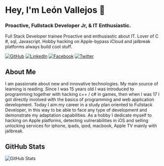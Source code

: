 # Hey, I'm León Vallejos 👋

### Proactive, Fullstack Developer Jr, & IT Enthusiastic.

Full Stack Developer trainee Proactive and enthusiastic about IT.
Lover of C #, sql, Javascript. Hobby hacking on Apple-bypass iCloud and jailbreak platforms always build cool stuff.

[![GitHub](https://img.shields.io/badge/GitHub-leonvallejos-black)](https://github.com/leonvallejos)
[![LinkedIn](https://img.shields.io/badge/LinkedIn-leonvallejos-blue)](https://www.linkedin.com/in/leonvallejos/)
[![Facebook](https://img.shields.io/badge/Facebook-dev.leonvallejos-blue)](https://www.facebook.com/dev.leonvallejos/)
[![Twitter](https://img.shields.io/badge/Twitter-devleonvallejos-blue)](https://twitter.com/devleonvallejos/)

## About Me

I am passionate about new and innovative technologies. My main source of learning is reading. Since I was 15 years old I was introduced to programming together with hacking c++ / c# in games, then when I was 17 I got directly involved with the basics of programming and web application development. Today I aim my career in a study plan oriented to Fullstack Developer, in this way to be able to face any type of development and demonstrate my adaptation capabilities.
As a hobby I dedicate myself to hacking on Apple platforms, detecting vulnerabilities in iOS and selling unlocking services for iphone, ipads, ipod, macbook, Apple TV mainly with jailbreak.

## GitHub Stats

![GitHub Stats](https://github-readme-stats.vercel.app/api?username=leonvallejos&&show_icons=true)


